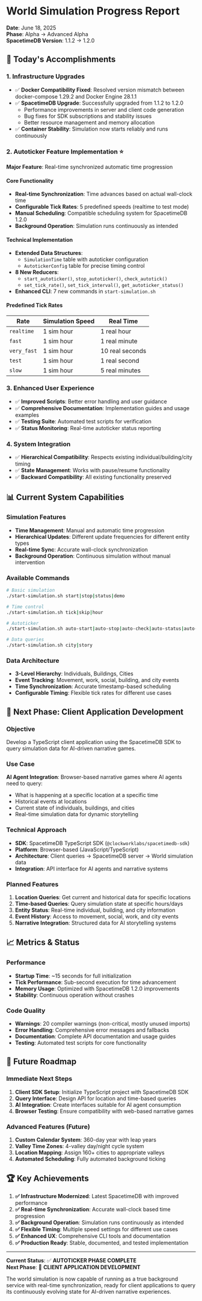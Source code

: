 # World Simulation Progress Report
**Date**: June 18, 2025  
**Phase**: Alpha → Advanced Alpha  
**SpacetimeDB Version**: 1.1.2 → 1.2.0

## 🎯 Today's Accomplishments

### 1. **Infrastructure Upgrades**
- ✅ **Docker Compatibility Fixed**: Resolved version mismatch between docker-compose 1.29.2 and Docker Engine 28.1.1
- ✅ **SpacetimeDB Upgrade**: Successfully upgraded from 1.1.2 to 1.2.0
  - Performance improvements in server and client code generation
  - Bug fixes for SDK subscriptions and stability issues
  - Better resource management and memory allocation
- ✅ **Container Stability**: Simulation now starts reliably and runs continuously

### 2. **Autoticker Feature Implementation** ⭐
**Major Feature**: Real-time synchronized automatic time progression

#### Core Functionality
- **Real-time Synchronization**: Time advances based on actual wall-clock time
- **Configurable Tick Rates**: 5 predefined speeds (realtime to test mode)
- **Manual Scheduling**: Compatible scheduling system for SpacetimeDB 1.2.0
- **Background Operation**: Simulation runs continuously as intended

#### Technical Implementation
- **Extended Data Structures**:
  - `SimulationTime` table with autoticker configuration
  - `AutotickerConfig` table for precise timing control
- **8 New Reducers**:
  - `start_autoticker()`, `stop_autoticker()`, `check_autotick()`
  - `set_tick_rate()`, `set_tick_interval()`, `get_autoticker_status()`
- **Enhanced CLI**: 7 new commands in `start-simulation.sh`

#### Predefined Tick Rates
| Rate | Simulation Speed | Real Time |
|------|------------------|-----------|
| `realtime` | 1 sim hour | 1 real hour |
| `fast` | 1 sim hour | 1 real minute |
| `very_fast` | 1 sim hour | 10 real seconds |
| `test` | 1 sim hour | 1 real second |
| `slow` | 1 sim hour | 5 real minutes |

### 3. **Enhanced User Experience**
- ✅ **Improved Scripts**: Better error handling and user guidance
- ✅ **Comprehensive Documentation**: Implementation guides and usage examples
- ✅ **Testing Suite**: Automated test scripts for verification
- ✅ **Status Monitoring**: Real-time autoticker status reporting

### 4. **System Integration**
- ✅ **Hierarchical Compatibility**: Respects existing individual/building/city timing
- ✅ **State Management**: Works with pause/resume functionality
- ✅ **Backward Compatibility**: All existing functionality preserved

## 📊 Current System Capabilities

### Simulation Features
- **Time Management**: Manual and automatic time progression
- **Hierarchical Updates**: Different update frequencies for different entity types
- **Real-time Sync**: Accurate wall-clock synchronization
- **Background Operation**: Continuous simulation without manual intervention

### Available Commands
```bash
# Basic simulation
./start-simulation.sh start|stop|status|demo

# Time control
./start-simulation.sh tick|skip|hour

# Autoticker
./start-simulation.sh auto-start|auto-stop|auto-check|auto-status|auto-rate|auto-demo

# Data queries
./start-simulation.sh city|story
```

### Data Architecture
- **3-Level Hierarchy**: Individuals, Buildings, Cities
- **Event Tracking**: Movement, work, social, building, and city events
- **Time Synchronization**: Accurate timestamp-based scheduling
- **Configurable Timing**: Flexible tick rates for different use cases

## 🎯 Next Phase: Client Application Development

### Objective
Develop a TypeScript client application using the SpacetimeDB SDK to query simulation data for AI-driven narrative games.

### Use Case
**AI Agent Integration**: Browser-based narrative games where AI agents need to query:
- What is happening at a specific location at a specific time
- Historical events at locations
- Current state of individuals, buildings, and cities
- Real-time simulation data for dynamic storytelling

### Technical Approach
- **SDK**: SpacetimeDB TypeScript SDK (`@clockworklabs/spacetimedb-sdk`)
- **Platform**: Browser-based (JavaScript/TypeScript)
- **Architecture**: Client queries → SpacetimeDB server → World simulation data
- **Integration**: API interface for AI agents and narrative systems

### Planned Features
1. **Location Queries**: Get current and historical data for specific locations
2. **Time-based Queries**: Query simulation state at specific hours/days
3. **Entity Status**: Real-time individual, building, and city information
4. **Event History**: Access to movement, social, work, and city events
5. **Narrative Integration**: Structured data for AI storytelling systems

## 📈 Metrics & Status

### Performance
- **Startup Time**: ~15 seconds for full initialization
- **Tick Performance**: Sub-second execution for time advancement
- **Memory Usage**: Optimized with SpacetimeDB 1.2.0 improvements
- **Stability**: Continuous operation without crashes

### Code Quality
- **Warnings**: 20 compiler warnings (non-critical, mostly unused imports)
- **Error Handling**: Comprehensive error messages and fallbacks
- **Documentation**: Complete API documentation and usage guides
- **Testing**: Automated test scripts for core functionality

## 🔮 Future Roadmap

### Immediate Next Steps
1. **Client SDK Setup**: Initialize TypeScript project with SpacetimeDB SDK
2. **Query Interface**: Design API for location and time-based queries
3. **AI Integration**: Create interfaces suitable for AI agent consumption
4. **Browser Testing**: Ensure compatibility with web-based narrative games

### Advanced Features (Future)
1. **Custom Calendar System**: 360-day year with leap years
2. **Valley Time Zones**: 4-valley day/night cycle system
3. **Location Mapping**: Assign 160+ cities to appropriate valleys
4. **Automated Scheduling**: Fully automated background ticking

## 🏆 Key Achievements

1. **✅ Infrastructure Modernized**: Latest SpacetimeDB with improved performance
2. **✅ Real-time Synchronization**: Accurate wall-clock based time progression
3. **✅ Background Operation**: Simulation runs continuously as intended
4. **✅ Flexible Timing**: Multiple speed settings for different use cases
5. **✅ Enhanced UX**: Comprehensive CLI tools and documentation
6. **✅ Production Ready**: Stable, documented, and tested implementation

---

**Current Status**: ✅ **AUTOTICKER PHASE COMPLETE**  
**Next Phase**: 🚀 **CLIENT APPLICATION DEVELOPMENT**

The world simulation is now capable of running as a true background service with real-time synchronization, ready for client applications to query its continuously evolving state for AI-driven narrative experiences.